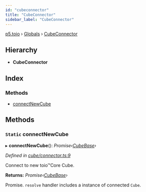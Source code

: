 ```yaml
---
id: "cubeconnector"
title: "CubeConnector"
sidebar_label: "CubeConnector"
---
```


[p5.toio](../index.md) › [Globals](../globals.md) › [CubeConnector](cubeconnector.md)

## Hierarchy

* **CubeConnector**

## Index

### Methods

* [connectNewCube](cubeconnector.md#static-connectnewcube)

## Methods

### `Static` connectNewCube

▸ **connectNewCube**(): *Promise‹[CubeBase](cubebase.md)›*

*Defined in [cube/connector.ts:9](https://github.com/tetunori/p5.toio/blob/f95e57b/src/cube/connector.ts#L9)*

Connect to new toio™Core Cube.

**Returns:** *Promise‹[CubeBase](cubebase.md)›*

Promise. `resolve` handler includes a instance of connected `Cube`.
